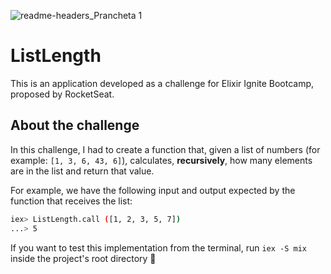 ![readme-headers_Prancheta 1](https://user-images.githubusercontent.com/30063455/110525094-f4a7a300-80f2-11eb-8c6d-903120ec168b.png)
# ListLength

This is an application developed as a challenge for Elixir Ignite Bootcamp, proposed by RocketSeat.

## About the challenge

In this challenge, I had to create a function that, given a list of numbers (for example: `[1, 3, 6, 43, 6]`), calculates, **recursively**, how many elements are in the list and return that value.

For example, we have the following input and output expected by the function that receives the list:

``` bash
iex> ListLength.call ([1, 2, 3, 5, 7])
...> 5
```

If you want to test this implementation from the terminal, run `iex -S mix` inside the project's root directory 🚀
